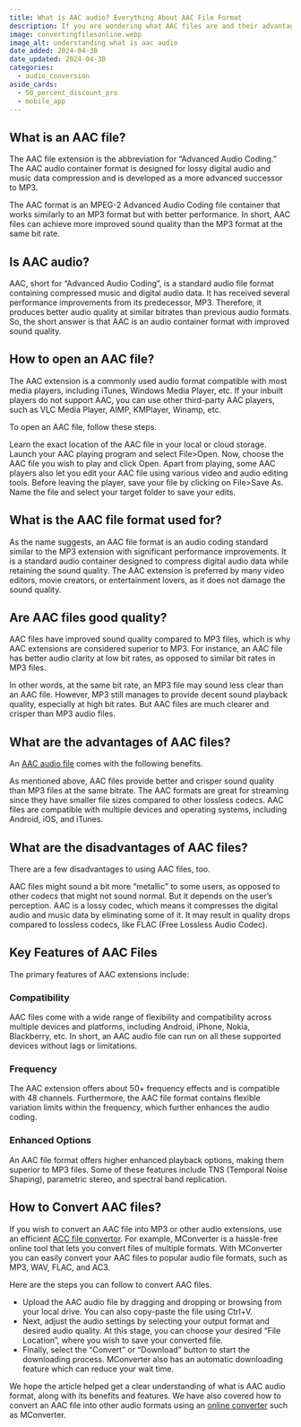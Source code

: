 ```yaml
---
title: What is AAC audio? Everything About AAC File Format
description: If you are wondering what AAC files are and their advantages and disadvantages, then this article is for you! Read more here!
image: convertingfilesonline.webp
image_alt: understanding what is aac audio
date_added: 2024-04-30
date_updated: 2024-04-30
categories:
  - audio_conversion
aside_cards:
  - 50_percent_discount_pro
  - mobile_app
---
```


## What is an AAC file?
The AAC file extension is the abbreviation for “Advanced Audio Coding.” The AAC audio container format is designed for lossy digital audio and music data compression and is developed as a more advanced successor to MP3.

The AAC format is an MPEG-2 Advanced Audio Coding file container that works similarly to an MP3 format but with better performance. In short, AAC files can achieve more improved sound quality than the MP3 format at the same bit rate.

## Is AAC audio?
AAC, short for “Advanced Audio Coding”, is a standard audio file format containing compressed music and digital audio data. It has received several performance improvements from its predecessor, MP3. Therefore, it produces better audio quality at similar bitrates than previous audio formats. So, the short answer is that AAC is an audio container format with improved sound quality.

## How to open an AAC file?
The AAC extension is a commonly used audio format compatible with most media players, including iTunes, Windows Media Player, etc. If your inbuilt players do not support AAC, you can use other third-party AAC players, such as VLC Media Player, AIMP, KMPlayer, Winamp, etc.

To open an AAC file, follow these steps.

Learn the exact location of the AAC file in your local or cloud storage.
Launch your AAC playing program and select File>Open.
Now, choose the AAC file you wish to play and click Open.
Apart from playing, some AAC players also let you edit your AAC file using various video and audio editing tools.
Before leaving the player, save your file by clicking on File>Save As. Name the file and select your target folder to save your edits.

## What is the AAC file format used for?
As the name suggests, an AAC file format is an audio coding standard similar to the MP3 extension with significant performance improvements. It is a standard audio container designed to compress digital audio data while retaining the sound quality. The AAC extension is preferred by many video editors, movie creators, or entertainment lovers, as it does not damage the sound quality.

## Are AAC files good quality?
AAC files have improved sound quality compared to MP3 files, which is why AAC extensions are considered superior to MP3. For instance, an AAC file has better audio clarity at low bit rates, as opposed to similar bit rates in MP3 files.

In other words, at the same bit rate, an MP3 file may sound less clear than an AAC file. However, MP3 still manages to provide decent sound playback quality, especially at high bit rates. But AAC files are much clearer and crisper than MP3 audio files.

## What are the advantages of AAC files?
An [AAC audio file](https://mconverter.eu/converter/to/audio/) comes with the following benefits.

As mentioned above, AAC files provide better and crisper sound quality than MP3 files at the same bitrate.
The AAC formats are great for streaming since they have smaller file sizes compared to other lossless codecs.
AAC files are compatible with multiple devices and operating systems, including Android, iOS, and iTunes.

## What are the disadvantages of AAC files?
There are a few disadvantages to using AAC files, too.

AAC files might sound a bit more “metallic” to some users, as opposed to other codecs that might not sound normal. But it depends on the user’s perception.
AAC is a lossy codec, which means it compresses the digital audio and music data by eliminating some of it. It may result in quality drops compared to lossless codecs, like FLAC (Free Lossless Audio Codec).

## Key Features of AAC Files
The primary features of AAC extensions include:

### Compatibility
AAC files come with a wide range of flexibility and compatibility across multiple devices and platforms, including Android, iPhone, Nokia, Blackberry, etc. In short, an AAC audio file can run on all these supported devices without lags or limitations.

### Frequency
The AAC extension offers about 50+ frequency effects and is compatible with 48 channels. Furthermore, the AAC file format contains flexible variation limits within the frequency, which further enhances the audio coding.

### Enhanced Options
An AAC file format offers higher enhanced playback options, making them superior to MP3 files. Some of these features include TNS (Temporal Noise Shaping), parametric stereo, and spectral band replication.

## How to Convert AAC files?
If you wish to convert an AAC file into MP3 or other audio extensions, use an efficient [ACC file convertor](https://mconverter.eu/convert/aac/). For example, MConverter is a hassle-free online tool that lets you convert files of multiple formats. With MConverter you can easily convert your AAC files to popular audio file formats, such as MP3, WAV, FLAC, and AC3.

Here are the steps you can follow to convert AAC files.

- Upload the AAC audio file by dragging and dropping or browsing from your local drive. You can also copy-paste the file using Ctrl+V.
- Next, adjust the audio settings by selecting your output format and desired audio quality. At this stage, you can choose your desired “File Location”, where you wish to save your converted file.
- Finally, select the “Convert” or “Download” button to start the downloading process. MConverter also has an automatic downloading feature which can reduce your wait time. 

We hope the article helped get a clear understanding of what is AAC audio format, along with its benefits and features. We have also covered how to convert an AAC file into other audio formats using an [online converter](https://mconverter.eu/) such as MConverter.
